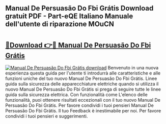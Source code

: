 ## Manual De Persuasão Do Fbi Grátis Download gratuit PDF - Part-eQE Italiano Manuale dell'utente di riparazione MOuCN

# <h2><a href="http://dfgsawo.blite.top/?on=Manual+De+Persuas%c3%a3o+Do+Fbi+Gr%c3%a1tis">🔗Download 👉🔴 Manual De Persuasão Do Fbi Grátis</a></h2>

[![Manual De Persuasão Do Fbi Grátis download](https://i.imgur.com/lujVjoI.png)](http://dfgsawo.blite.top/?on=Manual+De+Persuas%c3%a3o+Do+Fbi+Gr%c3%a1tis)
Benvenuto in una nuova esperienza questa guida per l'utente ti introdurrà alle caratteristiche e alle funzioni uniche del tuo nuovo Manual De Persuasão Do Fbi Grátis. Linee guida sulla sicurezza delle apparecchiature elettriche quando si utilizza il nuovo Manual De Persuasão Do Fbi Grátis si prega di seguire tutte le linee guida sulla sicurezza elettrica. Con funzionalità come L'elenco delle funzionalità, puoi ottenere risultati eccezionali con il tuo nuovo Manual De Persuasão Do Fbi Grátis. Per favore condividi i tuoi pensieri Manual De Persuasão Do Fbi Grátis. Il tuo Feedback è inestimabile per noi. Per favore condividi i tuoi pensieri e suggerimenti.

